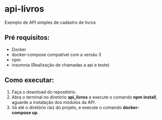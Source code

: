 # api-livros
Exemplo de API simples de cadastro de livros

## Pré requisitos:
* Docker
* docker-compose compatível com a versão 3
* npm
* insomnia (Realização de chamadas a api e teste)
    
## Como executar:
  1. Faça o download do repositório.
  2. Abra o terminal no diretório __api_livros__ e execute o comando __npm install__, aguarde a instalação dos módulos da API.
  3. Vá até o diretório raiz do projeto, e execute o comando __docker-compose up__. 
  
